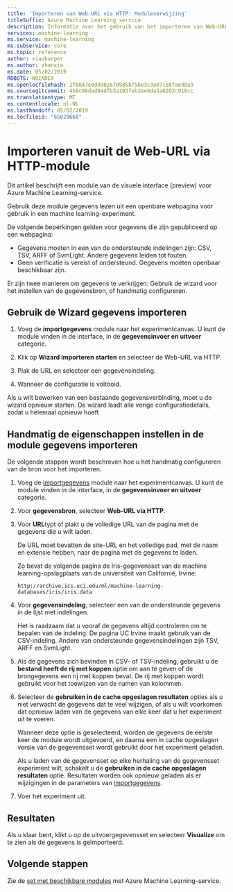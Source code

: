 ```yaml
---
title: 'Importeren van Web-URL via HTTP: Moduleverwijzing'
titleSuffix: Azure Machine Learning service
description: Informatie over het gebruik van het importeren van Web-URL via HTTP-module in Azure Machine Learning-service gegevens lezen uit een openbare webpagina voor gebruik in een machine learning-experiment.
services: machine-learning
ms.service: machine-learning
ms.subservice: core
ms.topic: reference
author: xiaoharper
ms.author: zhanxia
ms.date: 05/02/2019
ROBOTS: NOINDEX
ms.openlocfilehash: 2f0847e9dd90267d985b75be3c3a07ce8fae98a9
ms.sourcegitcommit: 4b9c06dad94dfb3a103feb2ee0da5a6202c910cc
ms.translationtype: MT
ms.contentlocale: nl-NL
ms.lasthandoff: 05/02/2019
ms.locfileid: "65029668"
---
```

# <a name="import-from-web-url-via-http-module"></a>Importeren vanuit de Web-URL via HTTP-module

Dit artikel beschrijft een module van de visuele interface (preview) voor Azure Machine Learning-service.

Gebruik deze module gegevens lezen uit een openbare webpagina voor gebruik in een machine learning-experiment.

De volgende beperkingen gelden voor gegevens die zijn gepubliceerd op een webpagina:

- Gegevens moeten in een van de ondersteunde indelingen zijn: CSV, TSV, ARFF of SvmLight. Andere gegevens leiden tot fouten.
- Geen verificatie is vereist of ondersteund. Gegevens moeten openbaar beschikbaar zijn. 

Er zijn twee manieren om gegevens te verkrijgen: Gebruik de wizard voor het instellen van de gegevensbron, of handmatig configureren.

## <a name="use-the-data-import-wizard"></a>Gebruik de Wizard gegevens importeren

1. Voeg de **importgegevens** module naar het experimentcanvas. U kunt de module vinden in de interface, in de **gegevensinvoer en uitvoer** categorie.

2. Klik op **Wizard importeren starten** en selecteer de Web-URL via HTTP.

3. Plak de URL en selecteer een gegevensindeling.

4. Wanneer de configuratie is voltooid.

Als u wilt bewerken van een bestaande gegevensverbinding, moet u de wizard opnieuw starten. De wizard laadt alle vorige configuratiedetails, zodat u helemaal opnieuw hoeft

## <a name="manually-set-properties-in-the-import-data-module"></a>Handmatig de eigenschappen instellen in de module gegevens importeren

De volgende stappen wordt beschreven hoe u het handmatig configureren van de bron voor het importeren.

1. Voeg de [importgegevens](import-data.md) module naar het experimentcanvas. U kunt de module vinden in de interface, in de **gegevensinvoer en uitvoer** categorie.

2. Voor **gegevensbron**, selecteer **Web-URL via HTTP**.

3. Voor **URL**typt of plakt u de volledige URL van de pagina met de gegevens die u wilt laden.

    De URL moet bevatten de site-URL en het volledige pad, met de naam en extensie hebben, naar de pagina met de gegevens te laden.

    Zo bevat de volgende pagina de Iris-gegevensset van de machine learning-opslagplaats van de universiteit van Californië, Irvine:

    `http://archive.ics.uci.edu/ml/machine-learning-databases/iris/iris.data`

4. Voor **gegevensindeling**, selecteer een van de ondersteunde gegevens in de lijst met indelingen.

    Het is raadzaam dat u vooraf de gegevens altijd controleren om te bepalen van de indeling. De pagina UC Irvine maakt gebruik van de CSV-indeling. Andere van ondersteunde gegevensindelingen zijn TSV, ARFF en SvmLight.

5. Als de gegevens zich bevinden in CSV- of TSV-indeling, gebruikt u de **bestand heeft de rij met koppen** optie om aan te geven of de brongegevens een rij met koppen bevat. De rij met koppen wordt gebruikt voor het toewijzen van de namen van kolommen.

6. Selecteer de **gebruiken in de cache opgeslagen resultaten** opties als u niet verwacht de gegevens dat te veel wijzigen, of als u wilt voorkomen dat opnieuw laden van de gegevens van elke keer dat u het experiment uit te voeren.

    Wanneer deze optie is geselecteerd, worden de gegevens de eerste keer de module wordt uitgevoerd, en daarna een in cache opgeslagen versie van de gegevensset wordt gebruikt door het experiment geladen.

    Als u laden van de gegevensset op elke herhaling van de gegevensset experiment wilt, schakelt u de **gebruiken in de cache opgeslagen resultaten** optie. Resultaten worden ook opnieuw geladen als er wijzigingen in de parameters van [importgegevens](import-data.md).

7. Voer het experiment uit.

## <a name="results"></a>Resultaten

Als u klaar bent, klikt u op de uitvoergegevensset en selecteer **Visualize** om te zien als de gegevens is geïmporteerd.


## <a name="next-steps"></a>Volgende stappen

Zie de [set met beschikbare modules](module-reference.md) met Azure Machine Learning-service. 